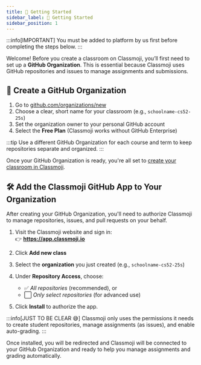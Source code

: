 ```yaml
---
title: 🚀 Getting Started
sidebar_label: 🚀 Getting Started
sidebar_position: 1
---
```


:::info[IMPORTANT]
You must be added to platform by us first before completing the steps below.
:::

Welcome! Before you create a classroom on Classmoji, you’ll first need to set up a **GitHub Organization**. This is essential because Classmoji uses GitHub repositories and issues to manage assignments and submissions.

## 🧱 Create a GitHub Organization

1. Go to [github.com/organizations/new](https://github.com/organizations/new)
2. Choose a clear, short name for your classroom (e.g., `schoolname-cs52-25s`)
3. Set the organization owner to your personal GitHub account
4. Select the **Free Plan** (Classmoji works without GitHub Enterprise)

:::tip
Use a different GitHub Organization for each course and term to keep repositories separate and organized.
:::

Once your GitHub Organization is ready, you're all set to [create your classroom in Classmoji](./adding-students.md).

## 🛠️ Add the Classmoji GitHub App to Your Organization

After creating your GitHub Organization, you'll need to authorize Classmoji to manage repositories, issues, and pull requests on your behalf.

1. Visit the Classmoji website and sign in:  
   👉 **https://app.classmoji.io**

2. Click **Add new class**

3. Select the **organization** you just created (e.g., `schoolname-cs52-25s`)

4. Under **Repository Access**, choose:

   - ✅ _All repositories_ (recommended), or
   - ⬜ _Only select repositories_ (for advanced use)

5. Click **Install** to authorize the app.

:::info[JUST TO BE CLEAR 😅]
Classmoji only uses the permissions it needs to create student repositories, manage assignments (as issues), and enable auto-grading.
:::

Once installed, you will be redirected and Classmoji will be connected to your GitHub Organization and ready to help you manage assignments and grading automatically.
